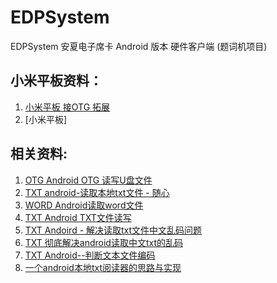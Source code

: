 # EDPSystem</br>
EDPSystem 安夏电子席卡 Android 版本 硬件客户端 (题词机项目) </br>

## 小米平板资料：</br>

1. [小米平板 接OTG 拓展](http://tieba.baidu.com/p/3664369635)</br>
2. [小米平板]


## 相关资料:</br>

1. [OTG		Android OTG 读写U盘文件](http://blog.csdn.net/csdn635406113/article/details/70146041)</br>
2. [TXT		android-读取本地txt文件 - 随心](http://blog.csdn.net/super_level/article/details/8530992)</br>
3. [WORD 	Android读取word文件](http://www.cnblogs.com/aisi-liu/p/5379218.html)</br>
4. [TXT 	Android TXT文件读写](http://blog.csdn.net/wirelessqa/article/details/7807762)</br>
5. [TXT 	Andoird - 解决读取txt文件中文乱码问题](http://blog.csdn.net/dengta_snowwhite/article/details/6418384)</br>
6. [TXT 	彻底解决android读取中文txt的乱码](http://www.cnblogs.com/tc310/p/4015233.html)</br>
7. [TXT 	Android--判断文本文件编码](http://blog.csdn.net/u012587637/article/details/40107557)</br>
8. [一个android本地txt阅读器的思路与实现](http://blog.csdn.net/qq_33705491/article/details/53228996?locationNum=2&fps=1)</br>